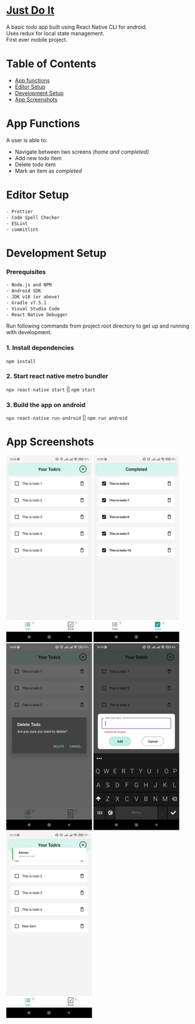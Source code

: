 # [Just Do It](https://www.youtube.com/watch?v=HhnLgnXj91Q)

A basic _todo_ app built using React Native CLI for android.  
Uses redux for local state management.  
First ever mobile project.

# Table of Contents

- [App functions](#app-functions)
- [Editor Setup](#editor-setup)
- [Development Setup](#development-setup)
- [App Screenshots](#app-screenshots)

# App Functions

A user is able to:

- Navigate between two screens _(home and completed)_
- Add new todo item
- Delete todo item
- Mark an item as _completed_

# Editor Setup

```
- Prettier
- Code Spell Checker
- ESLint
- commitlint
```

# Development Setup

### Prerequisites

```
- Node.js and NPM
- Android SDK
- JDK v18 (or above)
- Gradle v7.5.1
- Visual Studio Code
- React Native Debugger
```

Run following commands from project root directory to get up and running with development.

### 1. Install dependencies

`npm install`

### 2. Start react native metro bundler

`npx react-native start` || `npm start`

### 3. Build the app on android

`npx react-native run-android` || `npm run android`

# App Screenshots

<img src="src/assets/screenshots/1.jpg" width="230" height="500" />
<img src="src/assets/screenshots/3.jpg" width="230" height="500" />
<img src="src/assets/screenshots/2.jpg" width="230" height="500" />
<img src="src/assets/screenshots/4.jpg" width="230" height="500" />
<img src="src/assets/screenshots/5.jpg" width="230" height="500" />
